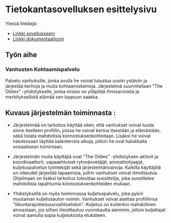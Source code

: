 # Tietokantasovelluksen esittelysivu

Yleisiä linkkejä:

* [Linkki sovellukseeni](http://vipohjol.users.cs.helsinki.fi/Tsoha/)
* [Linkki dokumentaatiooni](https://www.github.com/Ilpolainen/Tsoha-Bootstrap/dokumentaatio.pdf)

## Työn aihe

### Vanhusten Kohtaamispalvelu

Palvelu vanhuksille, jonka avulla he voivat tutustua uusiin ystäviin ja järjestää kerhoja ja muita kohtaamiskeinoja. Järjestelmä suunnitellaan "The Oldies" -yhdistykselle, jonka missio on ylläpitää ihmisarvoista ja merkityksellistä elämää sen loppuun saakka.

## Kuvaus järjestelmän toiminnasta :

- Järjestelmää on tarkoitus käyttää siten, että vanhukset voivat luoda sinne itselleen profiilin, joissa he voivat kertoa itsestään ja elämästään, sekä listata mahdollisia kiinnostuksenkohteitaan. Lisäksi he voivat halutessaan täyttää kalenterista aikoja, jolloin he ovat halukkaita sosiaaliseen toimintaan. 

- Järjestelmän muita käyttäjiä ovat "The Oldies" -yhdistyksen aktiivit ja koordinaattorit, vapaaehtoiset ryhmänvetäjät, ammattiohjaajat, kuljetuspalvelun työntekijät sekä järjestelmänvalvoja. Kaikilla käyttäjillä on oikeudet järjestää tapaamisia, joihin vanhukset voivat ilmoittautua. Ohjelmaan on lisäksi tarkoitus toteuttaa suosittelija, joka suosittelee mahdollisia tapahtumia kiinnostuksenkohteiden mukaan. 

- Yhdistyksellä on myös toiminnassa kuljetuspalvelu, joka pyörii muutaman kuljetusauton voimin. Vanhukset voivat asettaa profiiliinsa "liikuntarajoitteisuusvaihtoehdon". Kuljetus on kuitenkin mahdollinen ainoastaan, jos siihen ilmoittautuu vuorokautta aiemmin, jolloin kuljettajat voivat aamulla sopia kuljetuksista etukäteen. 

